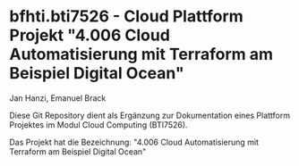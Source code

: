 # bfhti.bti7526 - Cloud Plattform Projekt "4.006 Cloud Automatisierung mit Terraform am Beispiel Digital Ocean"
Jan Hanzi, Emanuel Brack

Diese Git Repository dient als Ergänzung zur Dokumentation eines Plattform Projektes im Modul Cloud Computing (BTI7526).

Das Projekt hat die Bezeichnung:
"4.006 Cloud Automatisierung mit Terraform am Beispiel Digital Ocean"

